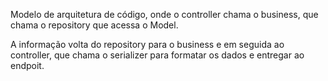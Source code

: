 Modelo de arquitetura de código, onde o controller chama o business, que chama o repository que acessa o Model.

A informação volta do repository para o business e em seguida ao controller, que chama o serializer para formatar os dados e entregar ao endpoit.

